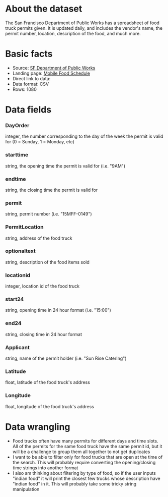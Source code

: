 # About the dataset
The San Francisco Department of Public Works has a spreadsheet of food truck permits given. It is updated daily, and includes the vendor's name, the permit number, location, description of the food, and much more.


# Basic facts
- Source: <a href = "http://www.sfdpw.org">SF Department of Public Works</a>
- Landing page: <a href="https://data.sfgov.org/Economy-and-Community/Mobile-Food-Schedule/jjew-r69b">Mobile Food Schedule</a>
- Direct link to data:
- Data format: CSV
- Rows: 1080


# Data fields

### DayOrder
integer, the number corresponding to the day of the week the permit is valid for (0 = Sunday, 1 = Monday, etc)

### starttime
string, the opening time the permit is valid for (i.e. "9AM")

### endtime
string, the closing time the permit is valid for

### permit
string, permit number (i.e. "15MFF-0149")

### PermitLocation
string, address of the food truck

### optionaltext
string, description of the food items sold

### locationid
integer, location id of the food truck

### start24
string, opening time in 24 hour format (i.e. "15:00")

### end24
string, closing time in 24 hour format

### Applicant
string, name of the permit holder (i.e. "Sun Rise Catering")

### Latitude
float, latitude of the food truck's address

### Longitude
float, longitude of the food truck's address


# Data wrangling
- Food trucks often have many permits for different days and time slots. All of the permits for the same food truck have the same permit id, but it will be a challenge to group them all together to not get duplicates
- I want to be able to filter only for food trucks that are open at the time of the search. This will probably require converting the opening/closing time strings into another format
- I also am thinking about filtering by type of food, so if the user inputs "indian food" it will print the closest few trucks whose description have "indian food" in it. This will probably take some tricky string manipulation
